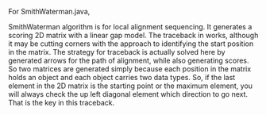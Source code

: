For SmithWaterman.java,

SmithWaterman algorithm is for local alignment sequencing. It generates a scoring 2D matrix with a linear gap model. 
The traceback in works, although it may be cutting corners with the approach to identifying the start position in the matrix. 
The strategy for traceback is actually solved here by generated arrows for the path of alignment, while also generating scores. 
So two matrices are generated simply because each position in the matrix holds an object and each object carries two data types. 
So, if the last element in the 2D matrix is the starting point or the maximum element, you will always check the up left diagonal 
element which direction to go next.  That is the key in this traceback. 
